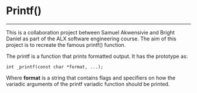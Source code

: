 # Printf()
------
This is a collaboration project between Samuel Akwensivie and Bright Daniel as part of the ALX software engineering course.
The aim of this project is to recreate the famous printf() function.

The printf is a function that prints formatted output. It has the prototype as:

	int _printf(const char *format, ...);

Where **format** is a string that contains flags and specifiers on how the variadic arguments of the printf variadic function should be printed.

